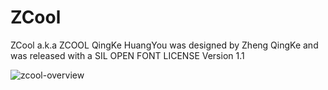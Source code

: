# ZCool
ZCool a.k.a ZCOOL QingKe HuangYou was designed by Zheng QingKe and was released with a SIL OPEN FONT LICENSE Version 1.1

![zcool-overview](/apple-tea/zcool.png)